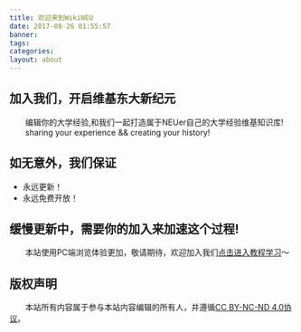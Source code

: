 ```yaml
---
title: 欢迎来到WikiNEU
date: 2017-08-26 01:55:57
banner:
tags:
categories:
layout: about
---
```

## 加入我们，开启维基东大新纪元
&emsp;&emsp;编辑你的大学经验,和我们一起打造属于NEUer自己的大学经验维基知识库!
&emsp;&emsp;sharing your experience && creating your history!

## 如无意外，我们保证
- 永远<span color=#0066CC>更新</span>！
- 永远<span color=#0066CC>免费开放</span>！

## 缓慢更新中，需要你的加入来加速这个过程!
&emsp;&emsp;本站使用PC端浏览体验更加，敬请期待，欢迎加入我们[点击进入教程学习](http://www.runoob.com/w3cnote/git-guide.html)～

## 版权声明
&emsp;&emsp;本站所有内容属于参与本站内容编辑的所有人，并遵循[CC BY-NC-ND 4.0协议](https://creativecommons.org/licenses/by-nc-nd/4.0/)。
